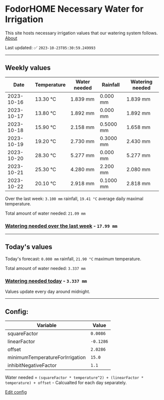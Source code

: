 # FodorHOME Necessary Water for Irrigation

This site hosts necessary irrigation values that our watering system follows. [About](https://github.com/redyau/irrigation)

Last updated: ✅ `2023-10-23T05:30:59.249993`

---

## Weekly values

| Date | Temperature | Water needed | Rainfall | Watering needed |
|-----|-----|-----|-----|-----|
| 2023-10-16 | 13.30 °C | 1.839 mm | 0.000 mm | 1.839 mm |
| 2023-10-17 | 13.80 °C | 1.892 mm | 0.000 mm | 1.892 mm |
| 2023-10-18 | 15.90 °C | 2.158 mm | 0.5000 mm | 1.658 mm |
| 2023-10-19 | 19.20 °C | 2.730 mm | 0.3000 mm | 2.430 mm |
| 2023-10-20 | 28.30 °C | 5.277 mm | 0.000 mm | 5.277 mm |
| 2023-10-21 | 25.30 °C | 4.280 mm | 2.200 mm | 2.080 mm |
| 2023-10-22 | 20.10 °C | 2.918 mm | 0.1000 mm | 2.818 mm |


Over the last week: `3.100 mm` rainfall, `19.41 °C` average daily maximal temperature.

Total amount of water needed: `21.09 mm`

### [Watering needed over the last week](lastweek.txt) - `17.99 mm`

---

## Today's values

Today's forecast: `0.000 mm` rainfall, `21.90 °C` maximum temperature.

Total amount of water needed: `3.337 mm`

### [Watering needed today](today.txt) - `3.337 mm`

Values update every day around midnight.

---

## Config:

| Variable | Value |
|-----|-----|
| squareFactor | `0.0086` |
| linearFactor | `-0.1286` |
| offset | `2.0286` |
| minimumTemperatureForIrrigation | `15.0` |
| inhibitNegativeFactor | `1.1` |

Water needed = `(squareFactor * temperature^2) + (linearFactor * temperature) + offset` - Calcualted for each day separately.

[Edit config](https://github.com/RedyAu/irrigation/edit/main/config.json)
